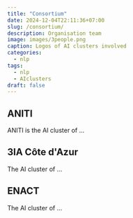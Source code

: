 ```yaml
---
title: "Consortium"
date: 2024-12-04T22:11:36+07:00
slug: /consortium/
description: Organisation team
image: images/3people.png
caption: Logos of AI clusters involved
categories:
  - nlp
tags:
  - nlp
  - AIclusters
draft: false
---
```


## ANITI

ANITI is the AI cluster of ...

## 3IA Côte d'Azur

The AI cluster of ...

## ENACT

The AI cluster of ...

